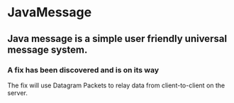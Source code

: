 # JavaMessage

## Java message is a simple user friendly universal message system.

### A fix has been discovered and is on its way

The fix will use Datagram Packets to relay data from client-to-client on the server.
